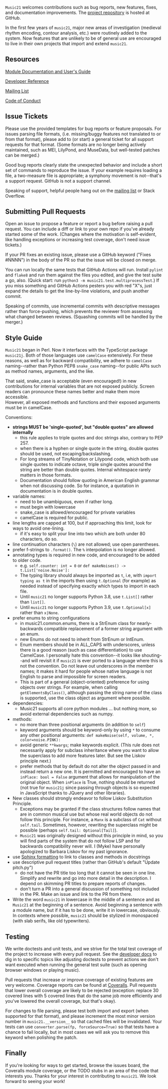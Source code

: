 `Music21` welcomes contributions such as bug reports, new features, fixes, and
documentation improvements. The
[project repository](http://www.github.com/cuthbertLab/music21) is hosted at GitHub.

In the first few years of `music21`, major new areas of investigation (medieval
rhythm encoding, contour analysis, etc.) were routinely added to the system. Now
features that are unlikely to be of general use are encouraged to live in their
own projects that import and extend `music21`.


## Resources ##

[Module Documentation and User's Guide](https://web.mit.edu/music21/doc/index.html)

[Developer Reference](https://web.mit.edu/music21/doc/developerReference/index.html)

[Mailing List](https://groups.google.com/forum/#!forum/music21list)

[Code of Conduct](README.md)


## Issue Tickets ##

Please use the provided templates for bug reports or feature proposals. For issues
parsing file formats, (i.e. missing/buggy features not translated to or from that
format), please add to (or start) a general ticket for all support requests for that format.
(Some formats are no longer being actively maintained, such as MEI, LilyPond, and MuseData,
but well-tested patches can be merged.)

Good bug reports clearly state the unexpected behavior and include a short set of
commands to reproduce the issue. If your example requires loading a file, a two-measure
file is appropriate; a symphony movement is not--that's a support request. GitHub
is not a support channel.

Speaking of support, helpful people hang out on the
[mailing list](https://groups.google.com/forum/#!forum/music21list)
or Stack Overflow.


## Submitting Pull Requests ##

Open an issue to propose a feature or report a bug before raising a pull request.
You can include a diff or link to your own repo if you've already started some of the work.
(Changes where the motivation is self-evident, like handling exceptions or increasing
test coverage, don't need issue tickets.)

If your PR fixes an existing issue, please use a GitHub keyword ("Fixes #NNNN")
in the body of the PR so that the issue will be closed on merge.

You can run locally the same tests that GitHub Actions will run. Install `pylint`
and `flake8` and run them against the files you edited, and give the test suite a go,
also. (Quick start: run `python3 -m music21.test.multiprocessTest`.)
If you miss something and GitHub Actions pesters you with red "X"s, just
expand the details to get the line-by-line violations, and push another commit.

Speaking of commits, use incremental commits with descriptive messages rather
than force-pushing, which prevents the reviewer from assessing what changed
between reviews. (Squashing commits will be handled by the merger.)


## Style Guide ##

`Music21` began in Perl. Now it interfaces with the TypeScript package `music21j`.
Both of those languages use `camelCase` extensively. For these reasons, 
as well as for backward compatibility, we adhere to `camelCase`
naming--rather than Python PEP8 `snake_case` naming--for public APIs such as method names,
arguments, and the like.

That said, snake_case is acceptable (even encouraged!) in new contributions
for internal variables that are not exposed publicly. Screen readers can
pronounce these names better and make them more accessible.  
However, all exposed methods and functions and their exposed arguments must
be in camelCase.

Conventions:

  - **strings MUST be 'single-quoted', but "double quotes" are allowed internally**
    -  this rule applies to triple quotes and doc strings also, contrary to PEP 257.
    -  when there is a hyphen or single quote in the string, double quotes should be used, not escaping/backslashing.
    -  For long streams of TinyNotation or Lilypond code, which both use single quotes to indicate octave,
       triple single quotes around the string are better than double quotes.  Internal whitespace
       rarely matters in those formats.
    -  Documentation should follow quoting in American English grammar when not 
       discussing code.  So for instance, a quotation in documentation is in double quotes.
  - variable names:
    - need to be unambiguous, even if rather long.
    - must begin with lowercase
    - snake_case is allowed/encouraged for private variables
    - camelCase is required for public.
  - line lengths are capped at 100, but if approaching this limit, look for ways to avoid one-lining.
    - if it's easy to split your line into two which are both under 80 characters, do so.
  - line continuation characters (`\`) are not allowed; use open parentheses.
  - prefer f-strings to `.format()`.  The `%` interpolation is no longer allowed.
  - annotating types is required in new code, and encouraged to be added to older code.
    - e.g. `self.counter: int = 0` or `def makeNoises() -> t.List['noise.Noise']:`
    - The typing library should always be imported as `t`, 
      i.e, with `import typing as t` in the imports then using `t.Optional` (for example) 
      as needed instead of specifying exactly which types to import in each file.
    - Until `music21` no longer supports Python 3.8, use `t.List[]` rather than `list[]`.
    - Until `music21` no longer supports Python 3.9, use `t.Optional[x]` rather than `x|None`.
  - prefer enums to string configurations
    - in music21.common.enums, there is a StrEnum class for nearly-backwards compatible
      replacement of a former string argument with an enum.
    - new Enums do not need to inherit from StrEnum or IntEnum.
    - Enum members should be in ALL_CAPS with underscores, unless there is a good reason (such
      as case differentiation) to use CamelCase.  I personally hate this convention--it looks
      like shouting--and will revisit it if `music21` is ever ported to a language where
      this is not the convention.  Do not leave out underscores in the member names; it makes
      it hard for people whose native language is not English to parse and impossible for
      screen readers.
    - This is part of a general (object-oriented) preference for using objects over strings. 
      For example, when calling `getElementsByClass()`, 
      although passing the string name of the class is supported, 
      use the class object as argument where possible.
  - dependencies:
    - Music21 supports all core python modules ... but nothing more, 
      so avoid external dependencies such as numpy.
  - methods:
    - no more than three positional arguments (in addition to `self`)
    - keyword arguments should be keyword-only by using `*`
      to consume any other positional arguments: `def makeNoise(self, volume, *, color=noise.PINK):`
    - avoid generic `**kwargs`; make keywords explicit. 
      (This rule does not necessarily apply for subclass inheritance where you want to allow the superclass
      to add more features later.  But see the Liskov principle next.)
    - prefer methods that by default do not alter the object passed in and instead return a new one.
      It is permitted and encouraged to have an `inPlace: bool = False` argument that allows for
      manipulation of the original object.  When `inPlace` is True, nothing should be returned
      (not true for `music21j` since passing through objects is so expected in JavaScript thanks
      to JQuery and other libraries).
  - New classes should strongly endeavor to follow Liskov Substitution Principle.
    - Exceptions may be granted if the class structures follow names that are in common musical use
      but whose real world objects do not follow this principle.  For instance, a `Manx` is a subclass
      of `Cat` without `self.tail`.  Sometimes, however, rewriting the superclass might be possible
      (perhaps `self.tail: Optional[Tail]`).
    - `Music21` was originally designed without this principle in mind, so you will find
      parts of the system that do not follow LSP and for backwards compatibility never will.
      I (Myke) have personally apologized to Barbara Liskov for my past ignorance. 
  - use [Sphinx formatting](https://web.mit.edu/music21/doc/developerReference/documenting.html#documenting-modules-and-classes)
      to link to classes and methods in docstrings
  - use descriptive pull request titles (rather than GitHub's default "Update pitch.py")
    - do not have the PR title too long that it cannot be seen in one line.  Simplify and
      rewrite and go into more detail in the description.  I depend on skimming PR titles
      to prepare reports of changes.
    - don't turn a PR into a general discussion of something not included in the PR.
      Make an issue and link to the PR from there.
  - Write the word `music21` in lowercase in the middle of a sentence and as `Music21` at
    the beginning of a sentence.  Avoid beginning a sentence with a module name, but if
    it has to be done, write it in lowercase, obviously.  In contexts where possible,
    `music21` should be stylized in monospaced (with slab serifs, like old typewriters).

## Testing ##

We write doctests and unit tests, and we strive for the total
test coverage of the project to increase with every pull request. See the
[developer docs](https://web.mit.edu/music21/doc/developerReference/index.html)
to dig in to specific topics like adjusting doctests to prevent
actions we don't want executed when running the general test suite (such as opening
browser windows or playing music).

Pull requests that increase or improve coverage of existing features are very welcome.
Coverage reports can be found at [Coveralls](https://coveralls.io/github/cuthbertLab/music21).
Pull requests that lower overall coverage are likely to be rejected (exception: replace
30 covered lines with 5 covered lines that do the same job more efficiently and you've
lowered the overall coverage, but that's okay).

For changes to file parsing, please test both import and export (when supported for
that format), and please increment the most minor version number in `music21.__version__`
so that cached files will be invalidated. Your tests can use `converter.parse(fp, forceSource=True)`
so that tests have a chance to fail locally, but in most cases we will ask you to 
remove this keyword when polishing the patch.


## Finally ##

If you're looking for ways to get started, browse the issues board, the Coveralls module
coverage, or the TODO stubs in an area of the code that interests you.
Thanks for your interest in contributing to `music21`. We look forward to seeing your work!

